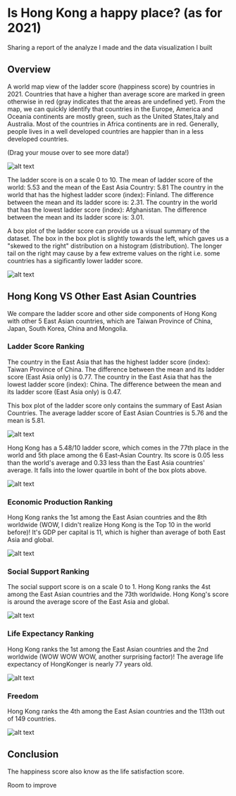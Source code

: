 # Is Hong Kong a happy place? (as for 2021)
Sharing a report of the analyze I made and the data visualization I built 


## Overview 
A world map view of the ladder score (happiness score) by countries in 2021. Countries that have a higher than average score are marked in green otherwise in red (gray indicates that the areas are undefined yet). From the map, we can quickly identify that countries in the Europe, America and Oceania continents are mostly green, such as the United States,Italy and Australia. Most of the countries in Africa continents are in red. Generally, people lives in a well developed countries are happier than in a less developed countries. 

(Drag your mouse over to see more data!)

![alt text](https://github.com/joeyfungsy/HongKong_Happiness/blob/3852dc57fa24f925d4b350d2c547fc2b38637dd4/Graphs/World_Map.png)

The ladder score is on a scale 0 to 10. 
The mean of ladder score of the world: 5.53 and the mean of the East Asia Country: 5.81
The country in the world that has the highest ladder score (index): Finland. The difference between the mean and its ladder score is: 2.31.
The country in the world that has the lowest ladder score (index): Afghanistan. The difference between the mean and its ladder score is: 3.01.

A box plot of the ladder score can provide us a visual summary of the dataset. The box in the box plot is slightly towards the left, which gaves us a "skewed to the right" distribution on a histogram (distribution). The longer tail on the right may cause by a few extreme values on the right i.e. some countries has a sigificantly lower ladder score.

![alt text](https://github.com/joeyfungsy/HongKong_Happiness/blob/3be8ab10630e3532c4b2d04da64a36fa75a59ff6/Graphs/box_plot2.png)

## Hong Kong VS Other East Asian Countries
We compare the ladder score and other side components of Hong Kong with other 5 East Asian countries, which are Taiwan Province of China, Japan, South Korea, China and Mongolia. 

### Ladder Score Ranking 
The country in the East Asia that has the highest ladder score (index): Taiwan Province of China. The difference between the mean and its ladder score (East Asia only) is 0.77. The country in the East Asia that has the lowest ladder score (index): China. The difference between the mean and its ladder score (East Asia only) is 0.47. 

This box plot of the ladder score only contains the summary of East Asian Countries. The average ladder score of East Asian Countries is 5.76 and the mean is 5.81. 

![alt text](https://github.com/joeyfungsy/HongKong_Happiness/blob/3be8ab10630e3532c4b2d04da64a36fa75a59ff6/Graphs/box_plot1.png)

Hong Kong has a 5.48/10 ladder score, which comes in the 77th place in the world and 5th place among the 6 East-Asian Country. Its score is 0.05 less than the world's average and 0.33 less than the East Asia countries' average. It falls into the lower quartile in boht of the box plots above. 

![alt text](https://github.com/joeyfungsy/HongKong_Happiness/blob/3be8ab10630e3532c4b2d04da64a36fa75a59ff6/Graphs/ladder_score.png)

### Economic Production Ranking
Hong Kong ranks the 1st among the East Asian countries and the 8th worldwide (WOW, I didn't realize Hong Kong is the Top 10 in the world before)! It's GDP per capital is 11, which is higher than average of both East Asia and global. 

![alt text](https://github.com/joeyfungsy/HongKong_Happiness/blob/3be8ab10630e3532c4b2d04da64a36fa75a59ff6/Graphs/gdp.png)

### Social Support Ranking
The social support score is on a scale 0 to 1. Hong Kong ranks the 4st among the East Asian countries and the 73th worldwide. Hong Kong's score is around the average score of the East Asia and global.

![alt text](https://github.com/joeyfungsy/HongKong_Happiness/blob/3852dc57fa24f925d4b350d2c547fc2b38637dd4/Graphs/Social_support.png)

### Life Expectancy Ranking
Hong Kong ranks the 1st among the East Asian countries and the 2nd worldwide (WOW WOW WOW, another surprising factor)! The average life expectancy of HongKonger is nearly 77 years old. 

![alt text](https://github.com/joeyfungsy/HongKong_Happiness/blob/3852dc57fa24f925d4b350d2c547fc2b38637dd4/Graphs/Health.png)

### Freedom
Hong Kong ranks the 4th among the East Asian countries and the 113th out of 149 countries. 

![alt text](https://github.com/joeyfungsy/HongKong_Happiness/blob/3852dc57fa24f925d4b350d2c547fc2b38637dd4/Graphs/Freedom.png)



## Conclusion
The happiness score also know as the life satisfaction score.

Room to improve 
